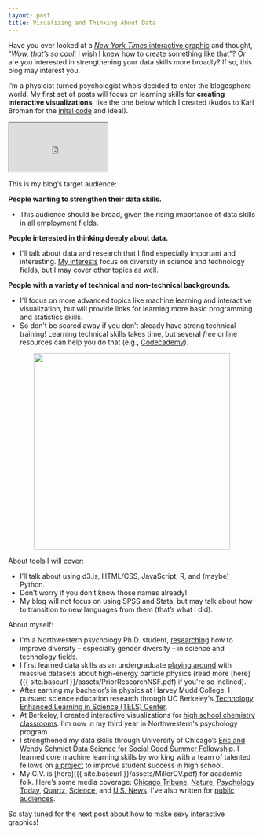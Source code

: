 ```yaml
---
layout: post
title: Visualizing and Thinking About Data
---
```


Have you ever looked at a [_New York Times_ interactive graphic](http://www.nytimes.com/interactive/2012/02/13/us/politics/2013-budget-proposal-graphic.html) and thought, “_Wow, that’s so cool_! I wish I knew how to create something like that”? Or are you interested in strengthening your data skills more broadly? If so, this blog may interest you. 

I’m a physicist turned psychologist who’s decided to enter the blogosphere world. My first set of posts will focus on learning skills for **creating interactive visualizations**, like the one below which I created (kudos to Karl Broman for the [inital code](https://www.biostat.wisc.edu/~kbroman/D3/corr_w_scatter/) and idea!). 

<iframe src="http://d-miller.github.io/assets/corrScatGist/" marginwidth="0" marginheight="0" scrolling="no" width="200" height="100"></iframe>

This is my blog’s target audience: 

**People wanting to strengthen their data skills.**

* This audience should be broad, given the rising importance of data skills in all employment fields.

**People interested in thinking deeply about data.**

* I’ll talk about data and research that I find especially important and interesting. [My interests](https://northwestern.academia.edu/DavidMiller) focus on diversity in science and technology fields, but I may cover other topics as well.

**People with a variety of technical and non-technical backgrounds.**

* I’ll focus on more advanced topics like machine learning and interactive visualization, but will provide links for learning more basic programming and statistics skills. 
* So don’t be scared away if you don’t already have strong technical training! Learning technical skills takes time, but several _free_ online resources can help you do that (e.g., [Codecademy](http://www.codecademy.com/)).

<div align="center"><img src="{{ site.baseurl }}/images/doge-data.jpg" width="400"/></div>

About tools I will cover: 

* I’ll talk about using d3.js, HTML/CSS, JavaScript, R, and (maybe) Python. 
* Don’t worry if you don’t know those names already!
* My blog will not focus on using SPSS and Stata, but may talk about how to transition to new languages from them (that’s what I did). 

About myself:

* I'm a Northwestern psychology Ph.D. student, [researching](https://northwestern.academia.edu/DavidMiller) how to improve diversity – especially gender diversity – in science and technology fields. 
* I first learned data skills as an undergraduate [playing around](https://www.google.com/url?sa=t&rct=j&q=&esrc=s&source=web&cd=4&cad=rja&uact=8&ved=0CCsQFjAD&url=https%3A%2F%2Fwww.phenix.bnl.gov%2FWWW%2FTPCHBD%2FMiller_HBD_Mtg_8-5-08.ppt&ei=3kMLVbG1IoOfgwS4y4LQAQ&usg=AFQjCNE2W8dlSQ8xNwmYU9Z3xAHSQ_vdjw&sig2=SP3Q8EUxRZwGVZxJN8fTJQ) with massive datasets about high-energy particle physics (read more [here]({{ site.baseurl }}/assets/PriorResearchNSF.pdf) if you're so inclined).
* After earning my bachelor’s in physics at Harvey Mudd College, I pursued science education research through UC Berkeley's [Technology Enhanced Learning in Science (TELS) Center](http://telscenter.org/). 
* At Berkeley, I created interactive visualizations for [high school chemistry classrooms](http://wise.berkeley.edu/previewproject.html?projectId=155). I'm now in my third year in Northwestern's psychology program. 
* I strengthened my data skills through University of Chicago’s [Eric and Wendy Schmidt Data Science for Social Good Summer Fellowship](http://dssg.io/). I learned core machine learning skills by working with a team of talented fellows on [a project](http://dssg.io/2014/11/20/mcps-models-struggling-students.html) to improve student success in high school. 
* My C.V. is [here]({{ site.baseurl }}/assets/MillerCV.pdf) for academic folk. Here’s some media coverage: [Chicago Tribune](http://www.chicagotribune.com/bluesky/originals/chi-david-miller-northwestern-women-stem-bsi-20150217-story.html), [Nature](http://www.nature.com/news/us-women-progress-to-phd-at-same-rate-as-men-1.16939), [Psychology Today](https://www.psychologytoday.com/blog/finding-the-next-einstein/201105/is-spatial-intelligence-essential-innovation-and-can-we), [Quartz](http://qz.com/151131/standardized-tests-discriminate-against-the-next-einsteins-and-teslas/), [Science](http://sciencecareers.sciencemag.org/career_magazine/previous_issues/articles/2015_02_24/caredit.a1500052), and [U.S. News](http://www.usnews.com/news/stem-solutions/articles/2015/02/17/report-no-leaky-pipeline-for-women-in-stem). I’ve also written for [public audiences](https://www.insidehighered.com/views/2015/03/03/essay-calls-ending-leaky-pipeline-metaphor-when-discussing-women-science). 

So stay tuned for the next post about how to make sexy interactive graphics!

